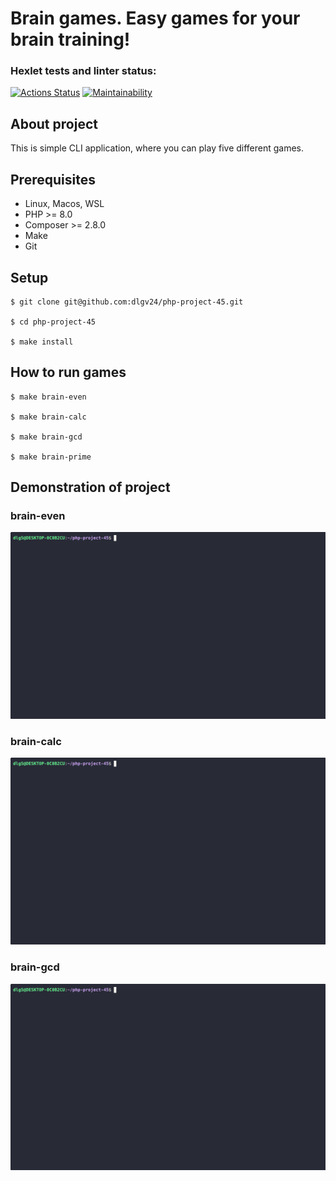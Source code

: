 # Brain games. Easy games for your brain training!
### Hexlet tests and linter status:
[![Actions Status](https://github.com/dlgv24/php-project-45/actions/workflows/hexlet-check.yml/badge.svg)](https://github.com/dlgv24/php-project-45/actions)
[![Maintainability](https://api.codeclimate.com/v1/badges/ac108d5da5d98902f895/maintainability)](https://codeclimate.com/github/dlgv24/php-project-45/maintainability)
## About project
This is simple CLI application, where you can play five different games.
## Prerequisites
- Linux, Macos, WSL
- PHP >= 8.0
- Composer >= 2.8.0
- Make
- Git
## Setup
```
$ git clone git@github.com:dlgv24/php-project-45.git

$ cd php-project-45 

$ make install  
```
## How to run games
```
$ make brain-even

$ make brain-calc

$ make brain-gcd

$ make brain-prime
```
## Demonstration of project
### brain-even
[![Demo](assets/brain-even.gif)](https://asciinema.org/a/H644i5GW8j98DLMqRukIKgHnH)
### brain-calc
[![Demo](assets/brain-calc.gif)](https://asciinema.org/a/1VDiyzeQEoes0TWR2GOBXeTvm)
### brain-gcd
[![Demo](assets/brain-gcd.gif)](https://asciinema.org/a/SQgdGnDCY9C1re9NENcARUugH)

